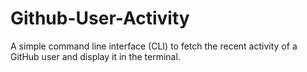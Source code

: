# Github-User-Activity
A simple command line interface (CLI) to fetch the recent activity of a GitHub user and display it in the terminal.
